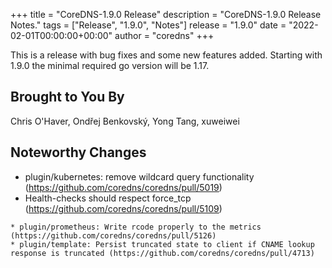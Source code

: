 +++
title = "CoreDNS-1.9.0 Release"
description = "CoreDNS-1.9.0 Release Notes."
tags = ["Release", "1.9.0", "Notes"]
release = "1.9.0"
date = "2022-02-01T00:00:00+00:00"
author = "coredns"
+++

This is a release with bug fixes and some new features added. Starting with 1.9.0
the minimal required go version will be 1.17.

## Brought to You By

Chris O'Haver,
Ondřej Benkovský,
Yong Tang,
xuweiwei

## Noteworthy Changes

* plugin/kubernetes: remove wildcard query functionality (https://github.com/coredns/coredns/pull/5019)
* Health-checks should respect force_tcp (https://github.com/coredns/coredns/pull/5109)
```suggestion
* plugin/prometheus: Write rcode properly to the metrics (https://github.com/coredns/coredns/pull/5126)
* plugin/template: Persist truncated state to client if CNAME lookup response is truncated (https://github.com/coredns/coredns/pull/4713)
